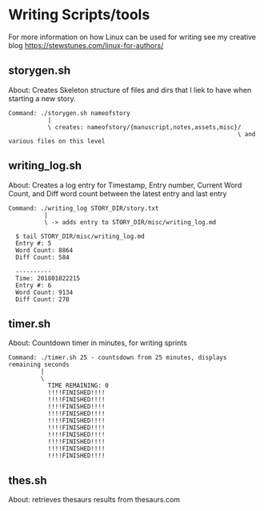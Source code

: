 # Writing Scripts/tools
For more information on how Linux can be used for writing see my creative blog https://stewstunes.com/linux-for-authors/


## storygen.sh
About: Creates Skeleton structure of files and dirs that I liek to have when starting a new story. 
```
Command: ./storygen.sh nameofstory
           | 
           \ creates: nameofstory/{manuscript,notes,assets,misc}/
                                                                \ and various files on this level
```
## writing_log.sh
About: Creates a log entry for Timestamp, Entry number, Current Word Count, and Diff word count between the latest entry and last entry
```
Command: ./writing_log STORY_DIR/story.txt
          |
          \ -> adds entry to STORY_DIR/misc/writing_log.md

  $ tail STORY_DIR/misc/writing_log.md 
  Entry #: 5
  Word Count: 8864
  Diff Count: 584
        
  ----------
  Time: 201801022215
  Entry #: 6
  Word Count: 9134
  Diff Count: 270
```


## timer.sh
About: Countdown timer in minutes, for writing sprints
```
Command: ./timer.sh 25 - countsdown from 25 minutes, displays remaining seconds
         |
         \
           TIME REMAINING: 0 
           !!!!FINISHED!!!!
           !!!!FINISHED!!!!
           !!!!FINISHED!!!!
           !!!!FINISHED!!!!
           !!!!FINISHED!!!!
           !!!!FINISHED!!!!
           !!!!FINISHED!!!!
           !!!!FINISHED!!!!
           !!!!FINISHED!!!!
           !!!!FINISHED!!!!
```

## thes.sh
About: retrieves thesaurs results from thesaurs.com

